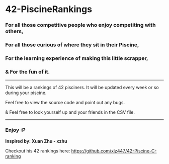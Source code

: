 # 42-PiscineRankings
### For all those competitive people who enjoy competiting with others,

### For all those curious of where they sit in their Piscine,

### For the learning experience of making this little scrapper,

### & For the fun of it.

------

This will be a rankings of 42 pisciners.
It will be updated every week or so during your piscine.

Feel free to view the source code and point out any bugs.

& Feel free to look yourself up and your friends in the CSV file.

------

### Enjoy :P

__Inspired by: Xuan Zhu - xzhu__

Checkout his 42 rankings here: https://github.com/xlz447/42-Piscine-C-ranking
